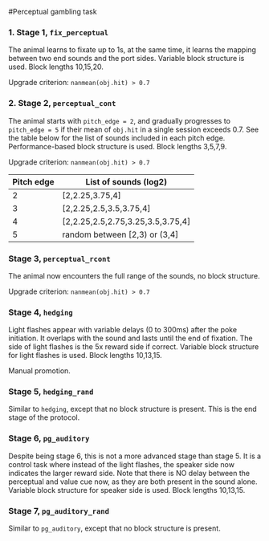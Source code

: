#Perceptual gambling task

### 1. Stage 1, `fix_perceptual`
The animal learns to fixate up to 1s, at the same time, it learns the mapping between two end sounds and the port sides. Variable block structure is used. Block lengths 10,15,20. 

Upgrade criterion: `nanmean(obj.hit) > 0.7`

### 2. Stage 2, `perceptual_cont`
The animal starts with `pitch_edge = 2`, and gradually progresses to `pitch_edge = 5` if their mean of `obj.hit` in a single session exceeds 0.7. See the table below for the list of sounds included in each pitch edge. Performance-based block structure is used. Block lengths 3,5,7,9. 

Upgrade criterion: `nanmean(obj.hit) > 0.7`



|Pitch edge| List of sounds (log2)|
|----------|---------------|
|2|[2,2.25,3.75,4]|
|3|[2,2.25,2.5,3.5,3.75,4]|
|4|[2,2.25,2.5,2.75,3.25,3.5,3.75,4]|
|5|random between [2,3) or (3,4]|

### Stage 3, `perceptual_rcont`
The animal now encounters the full range of the sounds, no block structure. 

Upgrade criterion: `nanmean(obj.hit) > 0.7`

### Stage 4, `hedging`
Light flashes appear with variable delays (0 to 300ms) after the poke initiation. It overlaps with the sound and lasts until the end of fixation. The side of light flashes is the 5x reward side if correct. Variable block structure for light flashes is used. Block lengths 10,13,15.

Manual promotion.

### Stage 5, `hedging_rand`
Similar to `hedging`, except that no block structure is present. This is the end stage of the protocol.

### Stage 6, `pg_auditory`
Despite being stage 6, this is not a more advanced stage than stage 5. It is a control task where instead of the light flashes, the speaker side now indicates the larger reward side. Note that there is NO delay between the perceptual and value cue now, as they are both present in the sound alone. Variable block structure for speaker side is used. Block lengths 10,13,15.

### Stage 7, `pg_auditory_rand`
Similar to `pg_auditory`, except that no block structure is present. 





 


